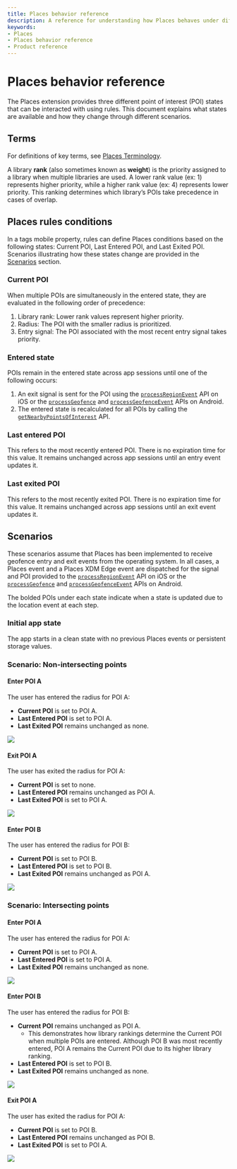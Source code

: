 ```yaml
---
title: Places behavior reference
description: A reference for understanding how Places behaves under different scenarios.
keywords:
- Places
- Places behavior reference
- Product reference
---
```


# Places behavior reference

The Places extension provides three different point of interest (POI) states that can be interacted with using rules. This document explains what states are available and how they change through different scenarios.

## Terms

For definitions of key terms, see [Places Terminology](https://experienceleague.adobe.com/en/docs/places/using/home#terminology).

A library **rank** (also sometimes known as **weight**) is the priority assigned to a library when multiple libraries are used. A lower rank value (ex: 1) represents higher priority, while a higher rank value (ex: 4) represents lower priority. This ranking determines which library’s POIs take precedence in cases of overlap.

## Places rules conditions

In a tags mobile property, rules can define Places conditions based on the following states: Current POI, Last Entered POI, and Last Exited POI. Scenarios illustrating how these states change are provided in the [Scenarios](#scenarios) section.

### Current POI

When multiple POIs are simultaneously in the entered state, they are evaluated in the following order of precedence:

1. Library rank: Lower rank values represent higher priority.  
2. Radius: The POI with the smaller radius is prioritized.  
3. Entry signal: The POI associated with the most recent entry signal takes priority.  

### Entered state

POIs remain in the entered state across app sessions until one of the following occurs:

1. An exit signal is sent for the POI using the [`processRegionEvent`](/src/pages/solution/places/api-reference.md#processregionevent) API on iOS or the [`processGeofence`](/src/pages/solution/places/api-reference.md#processgeofence) and [`processGeofenceEvent`](/src/pages/solution/places/api-reference.md#processgeofenceevent) APIs on Android.  
2. The entered state is recalculated for all POIs by calling the [`getNearbyPointsOfInterest`](/src/pages/solution/places/api-reference.md#getnearbypointsofinterest) API.

### Last entered POI

This refers to the most recently entered POI. There is no expiration time for this value. It remains unchanged across app sessions until an entry event updates it.

### Last exited POI

This refers to the most recently exited POI. There is no expiration time for this value. It remains unchanged across app sessions until an exit event updates it.

## Scenarios

These scenarios assume that Places has been implemented to receive geofence entry and exit events from the operating system. In all cases, a Places event and a Places XDM Edge event are dispatched for the signal and POI provided to the [`processRegionEvent`](/src/pages/solution/places/api-reference.md#processregionevent) API on iOS or the [`processGeofence`](/src/pages/solution/places/api-reference.md#processgeofence) and [`processGeofenceEvent`](/src/pages/solution/places/api-reference.md#processgeofenceevent) APIs on Android.

The bolded POIs under each state indicate when a state is updated due to the location event at each step.

### Initial app state

The app starts in a clean state with no previous Places events or persistent storage values.

### Scenario: Non-intersecting points

#### Enter POI A

The user has entered the radius for POI A:  

* **Current POI** is set to POI A.  
* **Last Entered POI** is set to POI A.  
* **Last Exited POI** remains unchanged as none.  

<!-- 
Note for diagram maintainers:
The original draw.io source files are also included with the assets to easily modify as needed and export in the desired format. 
- Exported as SVG with options:
- Size: Diagram
- Transparent background
- Appearance: Light
 -->
![](/src/pages/solution/places/assets/behavior-reference/non-intersecting-enter-A.svg)

#### Exit POI A

The user has exited the radius for POI A:  

* **Current POI** is set to none.  
* **Last Entered POI** remains unchanged as POI A.  
* **Last Exited POI** is set to POI A.  

![](/src/pages/solution/places/assets/behavior-reference/non-intersecting-exit-A.svg)

#### Enter POI B

The user has entered the radius for POI B:  

* **Current POI** is set to POI B.  
* **Last Entered POI** is set to POI B.  
* **Last Exited POI** remains unchanged as POI A.  

![](/src/pages/solution/places/assets/behavior-reference/non-intersecting-enter-B.svg)

### Scenario: Intersecting points

#### Enter POI A

The user has entered the radius for POI A:  

* **Current POI** is set to POI A.  
* **Last Entered POI** is set to POI A.  
* **Last Exited POI** remains unchanged as none.  

![](/src/pages/solution/places/assets/behavior-reference/intersecting-enter-A.svg)

#### Enter POI B

The user has entered the radius for POI B:  

* **Current POI** remains unchanged as POI A.  
  * This demonstrates how library rankings determine the Current POI when multiple POIs are entered. Although POI B was most recently entered, POI A remains the Current POI due to its higher library ranking.  
* **Last Entered POI** is set to POI B.  
* **Last Exited POI** remains unchanged as none.  

![](/src/pages/solution/places/assets/behavior-reference/intersecting-enter-B.svg)

#### Exit POI A

The user has exited the radius for POI A:  

* **Current POI** is set to POI B.  
* **Last Entered POI** remains unchanged as POI B.  
* **Last Exited POI** is set to POI A.  

![](/src/pages/solution/places/assets/behavior-reference/intersecting-exit-A.svg)
